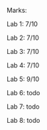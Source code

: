 Marks:

  Lab 1: 7/10

  Lab 2: 7/10

  Lab 3: 7/10

  Lab 4: 7/10

  Lab 5: 9/10

  Lab 6: todo

  Lab 7: todo

  Lab 8: todo
